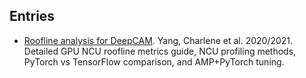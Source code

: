 ## Entries

- [Roofline analysis for DeepCAM](yang2021deepCAM-ncu-roofline.md). Yang, Charlene et al. 2020/2021. Detailed
GPU NCU roofline metrics guide, NCU profiling methods, PyTorch vs TensorFlow comparison, and AMP+PyTorch tuning.
